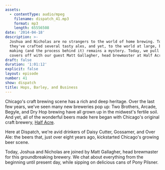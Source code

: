 ```yaml
---
assets:
  - contentType: audio/mpeg
    filename: dispatch_41.mp3
    format: mp3
    length: 65556508
date: '2014-04-18'
description: >-
  Joshua and Nicholas are no strangers to the world of home brewing. Together,
  they've crafted several tasty ales, and yet, to the world at large, beer
  making (and the process behind it) remains a mystery. Today, we pull the
  covers off with our guest Matt Gallagher, head brewmaster at Half Acre Beer.
draft: false
duration: '1:01:12'
explicit: false
layout: episode
number: 41
show: dispatch
title: Hops, Barley, and Business
---
```

Chicago's craft brewing scene has a rich and deep heritage. Over the last few years, we've seen many new breweries pop up: Two Brothers, Arcade, Begyle, and Dry Hop brewing have all grown up in the midwest's fertile soil. And yet, all of the wonderful beers made here began with Chicago's original craft brewery, [Half Acre](http://halfacrebeer.com).

Here at Dispatch, we're avid drinkers of Daisy Cutter, Gossamer, and Over Ale: the beers that, just over eight years ago, kickstarted Chicago's growing beer scene.

Today, Joshua and Nicholas are joined by Matt Gallagher, head brewmaster for this groundbreaking brewery. We chat about everything from the beginning until present day, while sipping on delicious cans of Pony Pilsner.